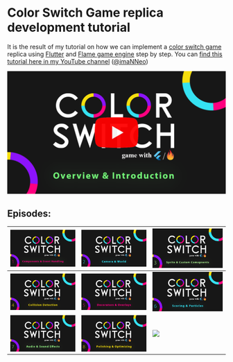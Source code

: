 # Color Switch Game replica development tutorial

It is the result of my tutorial on how we can implement a [color switch game](https://colorswitch.co/) replica
using [Flutter](https://flutter.dev) and [Flame game engine](https://flame-engine.org) step by step.
You
can [find this tutorial here in my YouTube channel](https://www.youtube.com/playlist?list=PL1-_rCwRcnbNknvJ4fbnsn46_ww8V4CVh) ([@imaNNeo](https://youtube.com/@imaNNeO?si=DsfgCcBjqIv9WIAQ))

[<img src="https://github.com/imaNNeo/flutter_color_switch_game/blob/main/repo_files/overview.png" width=600>](https://youtu.be/ubyoQGPnmmw?si=dV8DBO2BgsvEEu7W)

## Episodes:

| [<img src="https://github.com/imaNNeo/flutter_color_switch_game/blob/main/repo_files/part1.png" width=600>](https://youtu.be/eiZDbUBesqE) | [<img src="https://github.com/imaNNeo/flutter_color_switch_game/blob/main/repo_files/part2.png" width=600>](https://youtu.be/nyUayMgZqDg) | [<img src="https://github.com/imaNNeo/flutter_color_switch_game/blob/main/repo_files/part3.png" width=600>](https://youtu.be/Xb5ySgetpmU)                                                                                                                                          |
|-------------------------------------------------------------------------------------------------------------------------------------------|------------------------------------------------------------------------------------------------------------------------------------------|-------------------------------------------------------------------------------------------------------------------------------------------|
| [<img src="https://github.com/imaNNeo/flutter_color_switch_game/blob/main/repo_files/part4.png" width=600>](https://youtu.be/w6hEuWPnXQc) | [<img src="https://github.com/imaNNeo/flutter_color_switch_game/blob/main/repo_files/part5.png" width=600>](https://youtu.be/ISSty1nQ-uQ) | [<img src="https://github.com/imaNNeo/flutter_color_switch_game/blob/main/repo_files/part6.png" width=600>](https://youtu.be/QAk4YyNcvrA) |
| [<img src="https://github.com/imaNNeo/flutter_color_switch_game/blob/main/repo_files/part7.png" width=600>](https://youtu.be/uqkX_npgOWA) | [<img src="https://github.com/imaNNeo/flutter_color_switch_game/blob/main/repo_files/part8.png" width=600>](https://youtu.be/dxCTIaveunY) | [<img src="https://github.com/imaNNeo/flutter_color_switch_game/blob/main/repo_files/part9" width=600>](https://youtu.be/QLDDg_lGXqMY) |